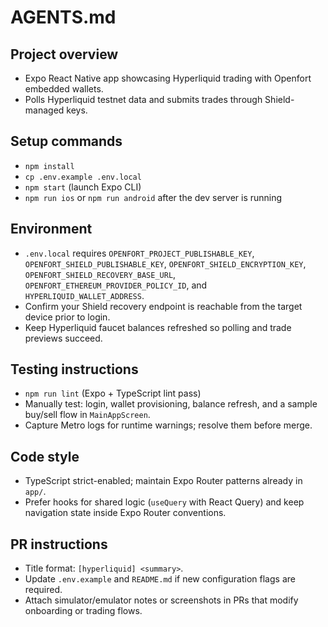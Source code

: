 # AGENTS.md

## Project overview
- Expo React Native app showcasing Hyperliquid trading with Openfort embedded wallets.
- Polls Hyperliquid testnet data and submits trades through Shield-managed keys.

## Setup commands
- `npm install`
- `cp .env.example .env.local`
- `npm start` (launch Expo CLI)
- `npm run ios` or `npm run android` after the dev server is running

## Environment
- `.env.local` requires `OPENFORT_PROJECT_PUBLISHABLE_KEY`, `OPENFORT_SHIELD_PUBLISHABLE_KEY`, `OPENFORT_SHIELD_ENCRYPTION_KEY`, `OPENFORT_SHIELD_RECOVERY_BASE_URL`, `OPENFORT_ETHEREUM_PROVIDER_POLICY_ID`, and `HYPERLIQUID_WALLET_ADDRESS`.
- Confirm your Shield recovery endpoint is reachable from the target device prior to login.
- Keep Hyperliquid faucet balances refreshed so polling and trade previews succeed.

## Testing instructions
- `npm run lint` (Expo + TypeScript lint pass)
- Manually test: login, wallet provisioning, balance refresh, and a sample buy/sell flow in `MainAppScreen`.
- Capture Metro logs for runtime warnings; resolve them before merge.

## Code style
- TypeScript strict-enabled; maintain Expo Router patterns already in `app/`.
- Prefer hooks for shared logic (`useQuery` with React Query) and keep navigation state inside Expo Router conventions.

## PR instructions
- Title format: `[hyperliquid] <summary>`.
- Update `.env.example` and `README.md` if new configuration flags are required.
- Attach simulator/emulator notes or screenshots in PRs that modify onboarding or trading flows.
